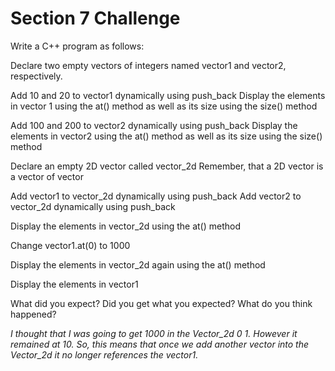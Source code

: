 # Section 7 Challenge

Write a C++ program as follows:

Declare two empty vectors of integers named vector1 and vector2, respectively.

Add 10 and 20 to vector1 dynamically using push_back
Display the elements in vector 1 using the at() method as well as its size using the size() method

Add 100 and 200 to vector2 dynamically using push_back
Display the elements in vector2 using the at() method as well as its size using the size() method

Declare an empty 2D vector called vector_2d
Remember, that a 2D vector is a vector of vector<int>

Add vector1 to vector_2d dynamically using push_back
Add vector2 to vector_2d dynamically using push_back

Display the elements in vector_2d using the at() method

Change vector1.at(0) to 1000

Display the elements in vector_2d again using the at() method

Display the elements in vector1

What did you expect? Did you get what you expected? What do you think happened?

*I thought that I was going to get 1000 in the Vector_2d 0 1. However it remained at 10. So, this means that once we add another vector into the Vector_2d it no longer references the vector1.*